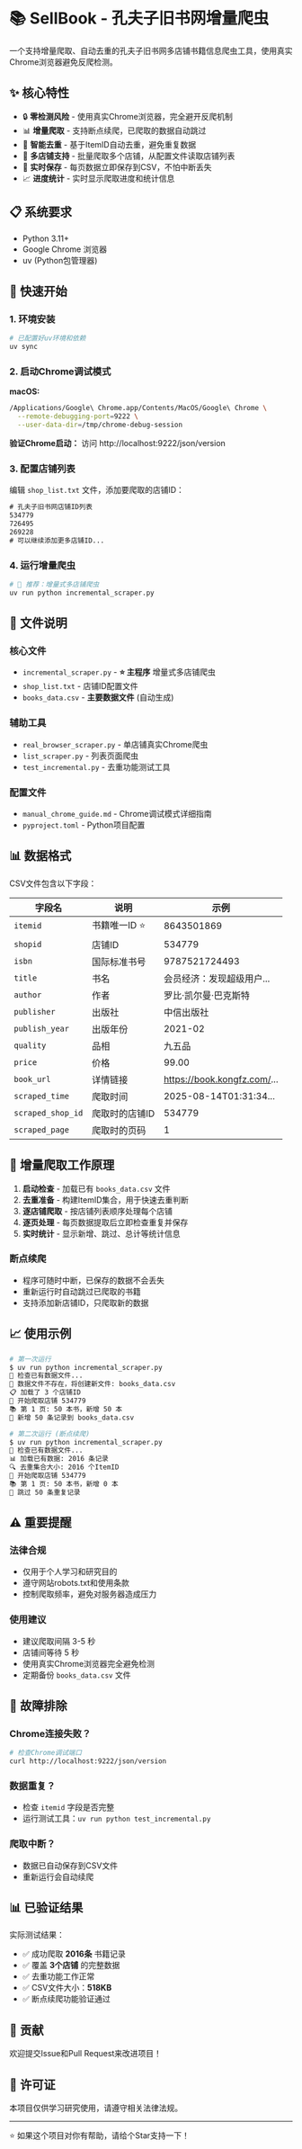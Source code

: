 # 📚 SellBook - 孔夫子旧书网增量爬虫

一个支持增量爬取、自动去重的孔夫子旧书网多店铺书籍信息爬虫工具，使用真实Chrome浏览器避免反爬检测。

## ✨ 核心特性

- 🔒 **零检测风险** - 使用真实Chrome浏览器，完全避开反爬机制
- 📊 **增量爬取** - 支持断点续爬，已爬取的数据自动跳过
- 🔄 **智能去重** - 基于ItemID自动去重，避免重复数据
- 🏪 **多店铺支持** - 批量爬取多个店铺，从配置文件读取店铺列表
- 💾 **实时保存** - 每页数据立即保存到CSV，不怕中断丢失
- 📈 **进度统计** - 实时显示爬取进度和统计信息

## 📋 系统要求

- Python 3.11+
- Google Chrome 浏览器
- uv (Python包管理器)

## 🚀 快速开始

### 1. 环境安装

```bash
# 已配置好uv环境和依赖
uv sync
```

### 2. 启动Chrome调试模式

**macOS:**
```bash
/Applications/Google\ Chrome.app/Contents/MacOS/Google\ Chrome \
  --remote-debugging-port=9222 \
  --user-data-dir=/tmp/chrome-debug-session
```

**验证Chrome启动：** 访问 http://localhost:9222/json/version

### 3. 配置店铺列表

编辑 `shop_list.txt` 文件，添加要爬取的店铺ID：

```txt
# 孔夫子旧书网店铺ID列表
534779
726495
269228
# 可以继续添加更多店铺ID...
```

### 4. 运行增量爬虫

```bash
# 🌟 推荐：增量式多店铺爬虫
uv run python incremental_scraper.py
```

## 📁 文件说明

### 核心文件
- `incremental_scraper.py` - **⭐ 主程序** 增量式多店铺爬虫
- `shop_list.txt` - 店铺ID配置文件
- `books_data.csv` - **主要数据文件** (自动生成)

### 辅助工具
- `real_browser_scraper.py` - 单店铺真实Chrome爬虫
- `list_scraper.py` - 列表页面爬虫
- `test_incremental.py` - 去重功能测试工具

### 配置文件
- `manual_chrome_guide.md` - Chrome调试模式详细指南
- `pyproject.toml` - Python项目配置

## 📊 数据格式

CSV文件包含以下字段：

| 字段名 | 说明 | 示例 |
|--------|------|------|
| `itemid` | 书籍唯一ID ⭐ | 8643501869 |
| `shopid` | 店铺ID | 534779 |
| `isbn` | 国际标准书号 | 9787521724493 |
| `title` | 书名 | 会员经济：发现超级用户... |
| `author` | 作者 | 罗比·凯尔曼·巴克斯特 |
| `publisher` | 出版社 | 中信出版社 |
| `publish_year` | 出版年份 | 2021-02 |
| `quality` | 品相 | 九五品 |
| `price` | 价格 | 99.00 |
| `book_url` | 详情链接 | https://book.kongfz.com/... |
| `scraped_time` | 爬取时间 | 2025-08-14T01:31:34... |
| `scraped_shop_id` | 爬取时的店铺ID | 534779 |
| `scraped_page` | 爬取时的页码 | 1 |

## 🔄 增量爬取工作原理

1. **启动检查** - 加载已有 `books_data.csv` 文件
2. **去重准备** - 构建ItemID集合，用于快速去重判断
3. **逐店铺爬取** - 按店铺列表顺序处理每个店铺
4. **逐页处理** - 每页数据提取后立即检查重复并保存
5. **实时统计** - 显示新增、跳过、总计等统计信息

### 断点续爬

- 程序可随时中断，已保存的数据不会丢失
- 重新运行时自动跳过已爬取的书籍
- 支持添加新店铺ID，只爬取新的数据

## 📈 使用示例

```bash
# 第一次运行
$ uv run python incremental_scraper.py
📂 检查已有数据文件...
📝 数据文件不存在，将创建新文件: books_data.csv
📋 加载了 3 个店铺ID
🏪 开始爬取店铺 534779
📚 第 1 页: 50 本书，新增 50 本
💾 新增 50 条记录到 books_data.csv

# 第二次运行 (断点续爬)
$ uv run python incremental_scraper.py  
📂 检查已有数据文件...
📊 加载已有数据: 2016 条记录
🔍 去重集合大小: 2016 个ItemID
🏪 开始爬取店铺 534779
📚 第 1 页: 50 本书，新增 0 本
🔄 跳过 50 条重复记录
```

## ⚠️ 重要提醒

### 法律合规
- 仅用于个人学习和研究目的
- 遵守网站robots.txt和使用条款
- 控制爬取频率，避免对服务器造成压力

### 使用建议
- 建议爬取间隔 3-5 秒
- 店铺间等待 5 秒
- 使用真实Chrome浏览器完全避免检测
- 定期备份 `books_data.csv` 文件

## 🔧 故障排除

### Chrome连接失败？
```bash
# 检查Chrome调试端口
curl http://localhost:9222/json/version
```

### 数据重复？
- 检查 `itemid` 字段是否完整
- 运行测试工具：`uv run python test_incremental.py`

### 爬取中断？
- 数据已自动保存到CSV文件
- 重新运行会自动续爬

## 📊 已验证结果

实际测试结果：
- ✅ 成功爬取 **2016条** 书籍记录
- ✅ 覆盖 **3个店铺** 的完整数据
- ✅ 去重功能工作正常
- ✅ CSV文件大小：**518KB**
- ✅ 断点续爬功能验证通过

## 🤝 贡献

欢迎提交Issue和Pull Request来改进项目！

## 📄 许可证

本项目仅供学习研究使用，请遵守相关法律法规。

---

⭐ 如果这个项目对你有帮助，请给个Star支持一下！
